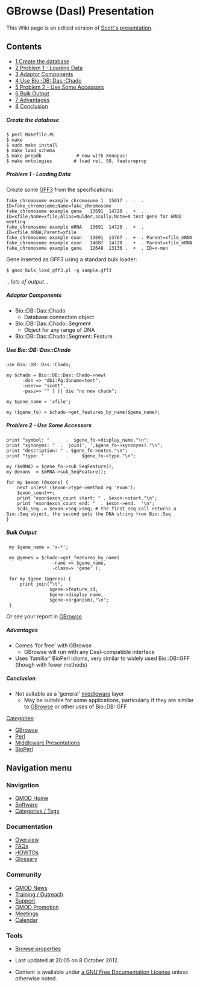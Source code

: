 



<span id="top"></span>




# <span dir="auto">GBrowse (DasI) Presentation</span>









This Wiki page is an edited version of
<a href="https://raw.githubusercontent.com/GMOD/gmod.github.io/main/mediawiki/images/d/d8/DasI_middleware.pdf" class="internal"
title="DasI middleware.pdf">Scott's presentation</a>.


## Contents



- [<span class="tocnumber">1</span> <span class="toctext">Create the
  database</span>](#Create_the_database)
- [<span class="tocnumber">2</span> <span class="toctext">Problem 1 -
  Loading Data</span>](#Problem_1_-_Loading_Data)
- [<span class="tocnumber">3</span> <span class="toctext">Adaptor
  Components</span>](#Adaptor_Components)
- [<span class="tocnumber">4</span> <span class="toctext">Use
  Bio::DB::Das::Chado</span>](#Use_Bio::DB::Das::Chado)
- [<span class="tocnumber">5</span> <span class="toctext">Problem 2 -
  Use Some Accessors</span>](#Problem_2_-_Use_Some_Accessors)
- [<span class="tocnumber">6</span> <span class="toctext">Bulk
  Output</span>](#Bulk_Output)
- [<span class="tocnumber">7</span>
  <span class="toctext">Advantages</span>](#Advantages)
- [<span class="tocnumber">8</span>
  <span class="toctext">Conclusion</span>](#Conclusion)



##### <span id="Create_the_database" class="mw-headline">Create the database</span>

    $ perl Makefile.PL
    $ make
    $ sudo make install
    $ make load_schema
    $ make prepdb             # now with Xenopus!
    $ make ontologies        # load rel, SO, featureprop

##### <span id="Problem_1_-_Loading_Data" class="mw-headline">Problem 1 - Loading Data</span>

Create some [GFF3](GFF3 "GFF3") from the specifications:

    fake_chromosome example chromosome 1  15017 .  .  . ID=fake_chromosome;Name=fake_chromosome
    fake_chromosome example gene   13691  14720 .  +  . ID=xfile;Name=xfile;Alias=mulder,scully;Note=A test gene for GMOD meeting
    fake_chromosome example mRNA   13691  14720 .  +  . ID=xfile_mRNA;Parent=xfile
    fake_chromosome example exon   13691  13767 .  +  . Parent=xfile_mRNA
    fake_chromosome example exon   14687  14720 .  +  . Parent=xfile_mRNA
    fake_chromosome example gene   12648  13136 .  +  . ID=x-men

Gene inserted as GFF3 using a standard bulk loader:

`$ gmod_bulk_load_gff3.pl -g sample.gff3`

*...lots of output...*

##### <span id="Adaptor_Components" class="mw-headline">Adaptor Components</span>

- Bio::DB::Das::Chado
  - Database connection object
- Bio::DB::Das::Chado::Segment
  - Object for any range of DNA
- Bio::DB::Das::Chado::Segment::Feature

##### <span id="Use_Bio::DB::Das::Chado" class="mw-headline">Use Bio::DB::Das::Chado</span>


``` de1
use Bio::DB::Das::Chado;
 
my $chado = Bio::DB::Das::Chado->new(
      -dsn => "dbi:Pg:dbname=test",
      -user=> "scott",
      -pass=> "" ) || die "no new chado";
 
my $gene_name = 'xfile';
 
my ($gene_fo) = $chado->get_features_by_name($gene_name);
```


##### <span id="Problem_2_-_Use_Some_Accessors" class="mw-headline">Problem 2 - Use Some Accessors</span>


``` de1
print "symbol: "      .  $gene_fo->display_name."\n";
print "synonyms: "  .  join(', ',$gene_fo->synonyms)."\n";
print "description: " . $gene_fo->notes."\n";
print "type: "        .     $gene_fo->type."\n";
 
my ($mRNA) = $gene_fo->sub_SeqFeature();
my @exons  = $mRNA->sub_SeqFeature();
 
for my $exon (@exons) {
    next unless ($exon->type->method eq 'exon');
    $exon_count++;
    print "exon$exon_count start: " . $exon->start."\n";
    print "exon$exon_count end: "  . $exon->end.  "\n";
    $cds_seq .= $exon->seq->seq; # the first seq call returns a Bio::Seq object, the second gets the DNA string from Bio::Seq
}
```


##### <span id="Bulk_Output" class="mw-headline">Bulk Output</span>


``` de1
 my $gene_name = 'x-*';
 
 my @genes = $chado->get_features_by_name(
                 -name => $gene_name,
                 -class=> 'gene' );
 
 for my $gene (@genes) {
     print join("\t",
                $gene->feature_id,
                $gene->display_name,
                $gene->organism),"\n";
 }
```


Or see your report in [GBrowse](GBrowse.1 "GBrowse")

##### <span id="Advantages" class="mw-headline">Advantages</span>

- Comes 'for free' with GBrowse
  - GBrowse will run with any DasI-compatible interface
- Uses 'familiar' BioPerl idioms, very similar to widely used
  Bio::DB::GFF (though with fewer methods)

  

##### <span id="Conclusion" class="mw-headline">Conclusion</span>

- Not suitable as a 'general'
  [middleware](Glossary#Middleware "Glossary") layer
  - May be suitable for some applications, particularly if they are
    similar to [GBrowse](GBrowse.1 "GBrowse") or other uses of
    Bio::DB::GFF




[Categories](Special%3ACategories "Special%3ACategories"):

- [GBrowse](Category%3AGBrowse "Category%3AGBrowse")
- [Perl](Category%3APerl "Category%3APerl")
- [Middleware
  Presentations](Category%3AMiddleware_Presentations "Category%3AMiddleware Presentations")
- [BioPerl](Category%3ABioPerl "Category%3ABioPerl")






## Navigation menu









### Navigation



- <span id="n-GMOD-Home">[GMOD Home](Main_Page)</span>
- <span id="n-Software">[Software](GMOD_Components)</span>
- <span id="n-Categories-.2F-Tags">[Categories /
  Tags](Categories)</span>




### Documentation



- <span id="n-Overview">[Overview](Overview)</span>
- <span id="n-FAQs">[FAQs](Category%3AFAQ)</span>
- <span id="n-HOWTOs">[HOWTOs](Category%3AHOWTO)</span>
- <span id="n-Glossary">[Glossary](Glossary)</span>




### Community



- <span id="n-GMOD-News">[GMOD News](GMOD_News)</span>
- <span id="n-Training-.2F-Outreach">[Training /
  Outreach](Training_and_Outreach)</span>
- <span id="n-Support">[Support](Support)</span>
- <span id="n-GMOD-Promotion">[GMOD Promotion](GMOD_Promotion)</span>
- <span id="n-Meetings">[Meetings](Meetings)</span>
- <span id="n-Calendar">[Calendar](Calendar)</span>




### Tools

- <span id="t-smwbrowselink"><a href="Special%3ABrowse/GBrowse_(DasI)_Presentation"
  rel="smw-browse">Browse properties</a></span>



- <span id="footer-info-lastmod">Last updated at 20:05 on 8 October
  2012.</span>
<!-- - <span id="footer-info-viewcount">16,851 page views.</span> -->
- <span id="footer-info-copyright">Content is available under
  <a href="http://www.gnu.org/licenses/fdl-1.3.html" class="external"
  rel="nofollow">a GNU Free Documentation License</a> unless otherwise
  noted.</span>

<!-- -->



<!-- -->




